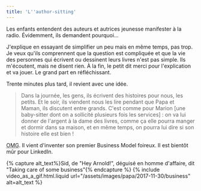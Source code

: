 ```yaml
---
title: 'L''author-sitting'
---
```


Les enfants entendent des auteurs et autrices jeunesse manifester à la radio. Évidemment, ils demandent pourquoi…

<!-- more -->

J'explique en essayant de simplifier un peu mais en même temps, pas trop. Je veux qu'ils comprennent que la question est compliquée et que la vie des personnes qui écrivent ou dessinent leurs livres n'est pas simple. Ils m'écoutent, mais ne disent rien. À la fin, le petit dit merci pour l'explication et va jouer. Le grand part en réfléchissant.

Trente minutes plus tard, il revient avec une idée.

> Dans la journée, les gens, ils écrivent des histoires pour nous, les petits. Et le soir, ils viendent nous les lire pendant que Papa et Maman, ils discutent entre grands. C'est comme pour Marion [une baby-sitter dont on a sollicité plusieurs fois les services] : on va lui donner de l'argent à la dame des livres, comme ça elle pourra manger et dormir dans sa maison, et en même temps, on pourra lui dire si son histoire elle est bien !

<abbr title="Oh My God" lang="en">OMG</abbr>. Il vient d'inventer son premier <span lang="en">Business Model</span> foireux. Il est bientôt mûr pour LinkedIn.

{% capture alt_text%}Sid, de "Hey Arnold!", déguisé en homme d'affaire, dit "Taking care of some business"{% endcapture %}
{% include video_as_a_gif.html.liquid
url="/assets/images/papa/2017-11-30/business"
alt=alt_text
%}
